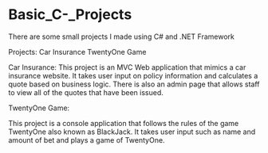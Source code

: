 # Basic_C-_Projects

There are some small projects I made using C# and .NET Framework

Projects: 
Car Insurance
TwentyOne Game

Car Insurance: 
This project is an MVC Web application that mimics a car insurance website. It takes user input on policy information and calculates a quote based on business logic. There is also an admin page that allows staff to view all of the quotes that have been issued. 

TwentyOne Game:

This project is a console application that follows the rules of the game TwentyOne also known as BlackJack. It takes user input such as name and amount of bet and plays a game of TwentyOne. 

